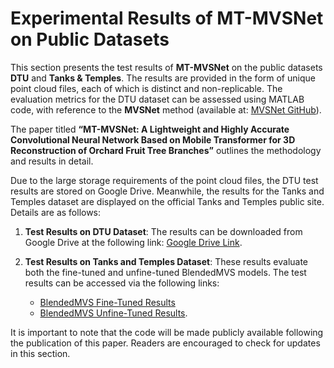 # Experimental Results of MT-MVSNet on Public Datasets

This section presents the test results of **MT-MVSNet** on the public datasets **DTU** and **Tanks & Temples**. The results are provided in the form of unique point cloud files, each of which is distinct and non-replicable. The evaluation metrics for the DTU dataset can be assessed using MATLAB code, with reference to the **MVSNet** method (available at: [MVSNet GitHub](https://github.com/YoYo000/MVSNet)). 

The paper titled **“MT-MVSNet: A Lightweight and Highly Accurate Convolutional Neural Network Based on Mobile Transformer for 3D Reconstruction of Orchard Fruit Tree Branches”** outlines the methodology and results in detail.

Due to the large storage requirements of the point cloud files, the DTU test results are stored on Google Drive. Meanwhile, the results for the Tanks and Temples dataset are displayed on the official Tanks and Temples public site. Details are as follows:

1. **Test Results on DTU Dataset**: The results can be downloaded from Google Drive at the following link: [Google Drive Link](https://drive.google.com/drive/folders/1OlcHlkrwVOSA5i2IAVQN8rA7VqKt7ecx?dmr=1&ec=wgc-drive-hero-goto).

2. **Test Results on Tanks and Temples Dataset**: These results evaluate both the fine-tuned and unfine-tuned BlendedMVS models. The test results can be accessed via the following links:
   - [BlendedMVS Fine-Tuned Results](https://www.tanksandtemples.org/details/7425/)
   - [BlendedMVS Unfine-Tuned Results](https://www.tanksandtemples.org/details/7397/).

It is important to note that the code will be made publicly available following the publication of this paper. Readers are encouraged to check for updates in this section.
